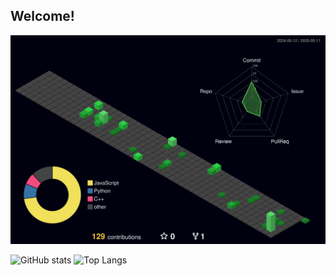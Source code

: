 ## Welcome!

![Github 3D stats](./profile-3d-contrib/profile-night-green.svg)

![GitHub stats](https://github-readme-stats-sigma-five.vercel.app/api?username=M0tt1nh4&show_icons=true&theme=midnight-purple)
![Top Langs](https://github-readme-stats-sigma-five.vercel.app/api/top-langs/?username=M0tt1nh4&layout=compact&theme=midnight-purple)
